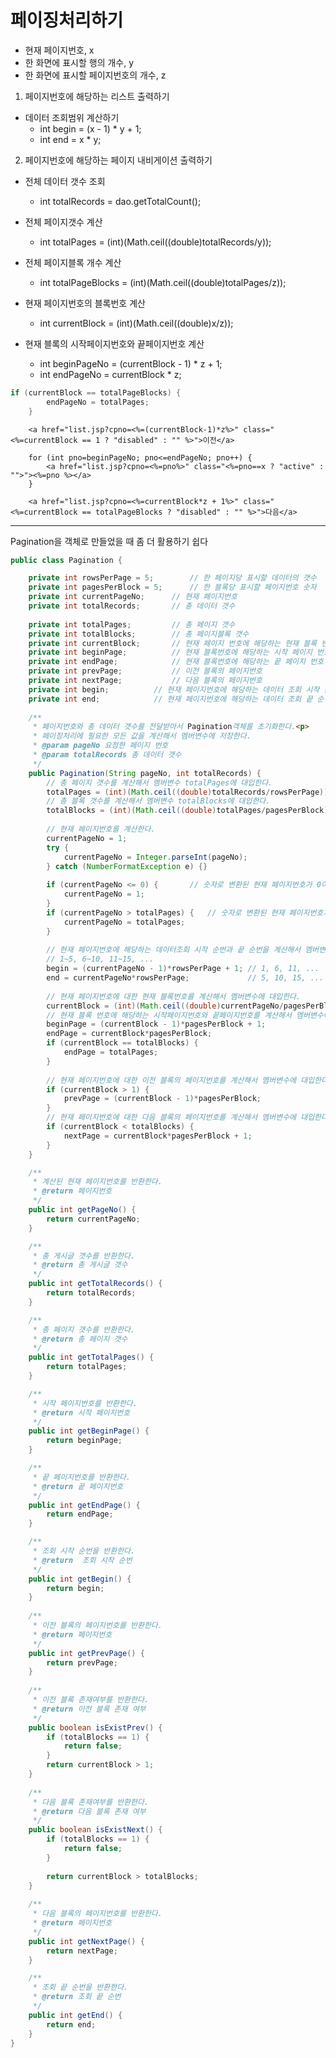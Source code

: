 # 페이징처리하기							
- 현재 페이지번호, x				
- 한 화면에 표시할 행의 개수, y				
- 한 화면에 표시할 페이지번호의 개수, z				
								
1. 페이지번호에 해당하는 리스트 출력하기								
- 데이터 조회범위 계산하기							
  + int begin = (x - 1) * y + 1;							
  + int end = x * y;									
								
2. 페이지번호에 해당하는 페이지 내비게이션 출력하기								
- 전체 데이터 갯수 조회							
  + int totalRecords = dao.getTotalCount();							
- 전체 페이지갯수 계산							
  + int totalPages = (int)(Math.ceil((double)totalRecords/y));							
- 전체 페이지블록 개수 계산							
  + int totalPageBlocks = (int)(Math.ceil((double)totalPages/z));							
								
- 현재 페이지번호의 블록번호 계산							
  + int currentBlock = (int)(Math.ceil((double)x/z));							
- 현재 블록의 시작페이지번호와 끝페이지번호 계산							
  + int beginPageNo = (currentBlock - 1) * z + 1;							
  + int endPageNo = currentBlock * z;							
```java
if (currentBlock == totalPageBlocks) {							
		endPageNo = totalPages;						
	}	
 ```
 
```								
	<a href="list.jsp?cpno=<%=(currentBlock-1)*z%>" class="<%=currentBlock == 1 ? "disabled" : "" %>">이전</a>							
								
	for (int pno=beginPageNo; pno<=endPageNo; pno++) {							
		<a href="list.jsp?cpno=<%=pno%>" class="<%=pno==x ? "active" : "">"><%=pno %></a>						
	}							
								
	<a href="list.jsp?cpno=<%=currentBlock*z + 1%>" class="<%=currentBlock == totalPageBlocks ? "disabled" : "" %>">다음</a>						
```
------------------------------------------------
Pagination을 객체로 만들었을 때 좀 더 활용하기 쉽다
```java
public class Pagination {

	private int rowsPerPage = 5;		// 한 페이지당 표시할 데이터의 갯수
	private int pagesPerBlock = 5;		// 한 블록당 표시할 페이지번호 숫자
	private int currentPageNo;		// 현재 페이지번호
	private int totalRecords;		// 총 데이터 갯수
	
	private int totalPages;			// 총 페이지 갯수
	private int totalBlocks;		// 총 페이지블록 갯수
	private int currentBlock;		// 현재 페이지 번호에 해당하는 현재 블록 번호
	private int beginPage;			// 현재 블록번호에 해당하는 시작 페이지 번호
	private int endPage;			// 현재 블록번호에 해당하는 끝 페이지 번호
	private int prevPage;			// 이전 블록의 페이지번호
	private int nextPage;			// 다음 블록의 페이지번호
	private int begin;			// 현재 페이지번호에 해당하는 데이터 조회 시작 순번
	private int end;			// 현재 페이지번호에 해당하는 데이터 조회 끝 순번
	
	/**
	 * 페이지번호와 총 데이터 갯수를 전달받아서 Pagination객체를 초기화한다.<p>
	 * 페이징처리에 필요한 모든 값을 계산해서 멤버변수에 저장한다.
	 * @param pageNo 요청한 페이지 번호
	 * @param totalRecords 총 데이터 갯수
	 */
	public Pagination(String pageNo, int totalRecords) {
		// 총 페이지 갯수를 계산해서 멤버변수 totalPages에 대입한다.
		totalPages = (int)(Math.ceil((double)totalRecords/rowsPerPage));
		// 총 블록 갯수를 계산해서 멤버변수 totalBlocks에 대입한다.
		totalBlocks = (int)(Math.ceil((double)totalPages/pagesPerBlock));
		
		// 현재 페이지번호를 계산한다.
		currentPageNo = 1;
		try {
			currentPageNo = Integer.parseInt(pageNo);
		} catch (NumberFormatException e) {}
		
		if (currentPageNo <= 0) {		// 숫자로 변환된 현재 페이지번호가 0이거나 0보다 작으면 현재 페이지번호를 1로 설정한다.
			currentPageNo = 1;
		}
		if (currentPageNo > totalPages) {	// 숫자로 변환된 현재 페이지번호가 총 페이지갯수 보다 크면 현재 페이지번호를 totalPages로 설정한다.
			currentPageNo = totalPages;
		}
		
		// 현재 페이지번호에 해당하는 데이터조회 시작 순번과 끝 순번을 계산해서 멤버변수에 대입한다.
		// 1~5, 6~10, 11~15, ...
		begin = (currentPageNo - 1)*rowsPerPage + 1; // 1, 6, 11, ...
		end = currentPageNo*rowsPerPage;             // 5, 10, 15, ...
		
		// 현재 페이지번호에 대한 현재 블록번호를 계산해서 멤버변수에 대입한다.
		currentBlock = (int)(Math.ceil((double)currentPageNo/pagesPerBlock));
		// 현재 블록 번호에 해당하는 시작페이지번호와 끝페이지번호를 계산해서 멤버변수에 대입한다.
		beginPage = (currentBlock - 1)*pagesPerBlock + 1;
		endPage = currentBlock*pagesPerBlock;
		if (currentBlock == totalBlocks) {
			endPage = totalPages;
		}
		
		// 현재 페이지번호에 대한 이전 블록의 페이지번호를 계산해서 멤버변수에 대입한다.
		if (currentBlock > 1) {
			prevPage = (currentBlock - 1)*pagesPerBlock;
		}
		// 현재 페이지번호에 대한 다음 블록의 페이지번호를 계산해서 멤버변수에 대입한다.
		if (currentBlock < totalBlocks) {
			nextPage = currentBlock*pagesPerBlock + 1;
		}
	}

	/**
	 * 계산된 현재 페이지번호를 반환한다.
	 * @return 페이지번호
	 */
	public int getPageNo() {
		return currentPageNo;
	}

	/**
	 * 총 게시글 갯수를 반환한다.
	 * @return 총 게시글 갯수
	 */
	public int getTotalRecords() {
		return totalRecords;
	}

	/**
	 * 총 페이지 갯수를 반환한다.
	 * @return 총 페이지 갯수
	 */
	public int getTotalPages() {
		return totalPages;
	}

	/**
	 * 시작 페이지번호를 반환한다.
	 * @return 시작 페이지번호
	 */
	public int getBeginPage() {
		return beginPage;
	}

	/**
	 * 끝 페이지번호를 반환한다.
	 * @return 끝 페이지번호
	 */
	public int getEndPage() {
		return endPage;
	}

	/**
	 * 조회 시작 순번을 반환한다.
	 * @return  조회 시작 순번
	 */
	public int getBegin() {
		return begin;
	}
	
	/**
	 * 이전 블록의 페이지번호를 반환한다.
	 * @return 페이지번호
	 */
	public int getPrevPage() {
		return prevPage;
	}
	
	/**
	 * 이전 블록 존재여부를 반환한다.
	 * @return 이전 블록 존재 여부
	 */
	public boolean isExistPrev() {
		if (totalBlocks == 1) {
			return false;
		}
		return currentBlock > 1;
	}
	
	/**
	 * 다음 블록 존재여부를 반환한다.
	 * @return 다음 블록 존재 여부
	 */
	public boolean isExistNext() {
		if (totalBlocks == 1) {
			return false;
		}
		
		return currentBlock > totalBlocks;
	}
	
	/**
	 * 다음 블록의 페이지번호를 반환한다.
	 * @return 페이지번호
	 */
	public int getNextPage() {
		return nextPage;
	}

	/**
	 * 조회 끝 순번을 반환한다.
	 * @return 조회 끝 순번
	 */
	public int getEnd() {
		return end;
	}	
}

```
